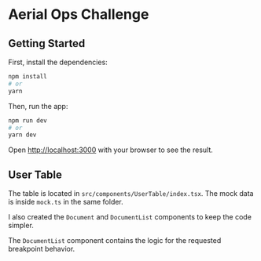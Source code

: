 # Aerial Ops Challenge

## Getting Started

First, install the dependencies:

```bash
npm install
# or
yarn
```

Then, run the app:

```bash
npm run dev
# or
yarn dev
```

Open [http://localhost:3000](http://localhost:3000) with your browser to see the result.

## User Table

The table is located in `src/components/UserTable/index.tsx`. The mock data is inside `mock.ts` in the same folder.

I also created the `Document` and `DocumentList` components to keep the code simpler.

The `DocumentList` component contains the logic for the requested breakpoint behavior.
